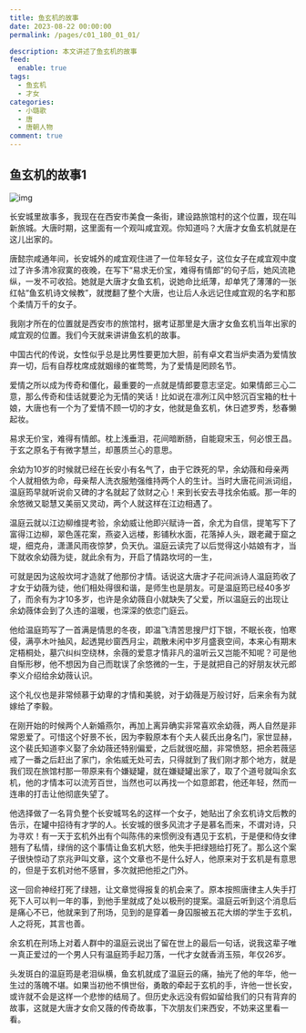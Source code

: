 ```yaml
---
title: 鱼玄机的故事
date: 2023-08-22 00:00:00
permalink: /pages/c01_180_01_01/

description: 本文讲述了鱼玄机的故事
feed: 
  enable: true
tags: 
  - 鱼玄机
  - 才女
categories: 
  - 小璐歌
  - 唐
  - 唐朝人物
comment: true
---
```

## 鱼玄机的故事1

![img](/images/yxj1.png)

长安城里故事多，我现在在西安市美食一条街，建设路旅馆村的这个位置，现在叫新旅城。大唐时期，这里面有一个观叫咸宜观。你知道吗？大唐才女鱼玄机就是在这儿出家的。

唐懿宗咸通年间，长安城外的咸宜观住进了一位年轻女子，这位女子在咸宜观中度过了许多清冷寂寞的夜晚，在写下“易求无价宝，难得有情郎”的句子后，她风流艳纵，一发不可收拾。她就是大唐才女鱼玄机，说她命比纸薄，却单凭了薄薄的一张红帖“鱼玄机诗文候教”，就搅翻了整个大唐，也让后人永远记住咸宜观的名字和那个柔情万千的女子。

我刚才所在的位置就是西安市的旅馆村，据考证那里是大唐才女鱼玄机当年出家的咸宜观的位置。我们今天就来讲讲鱼玄机的故事。

中国古代的传说，女性似乎总是比男性要更加大胆，前有卓文君当炉卖酒为爱情放弃一切，后有自荐枕席成就姻缘的崔莺莺，为了爱情是罔顾名节。

爱情之所以成为传奇和僵化，最重要的一点就是情郎要意志坚定。如果情郎三心二意，那么传奇和佳话就要沦为无情的笑话！比如说在凛冽江风中怒沉百宝箱的杜十娘，大唐也有一个为了爱情不顾一切的才女，他就是鱼玄机，休日遮罗秀，愁春懒起妆。

易求无价宝，难得有情郎。枕上浅垂泪，花间暗断肠，自能窥宋玉，何必恨王昌。于玄之原名于有微字慧兰，却蕙质兰心的意思。

余幼为10岁的时候就已经在长安小有名气了，由于它跌死的早，余幼薇和母亲两个人就相依为命，母亲帮人洗衣服勉强维持两个人的生计。当时大唐花间派词组，温庭筠早就听说俞又碑的才名就起了敛财之心！来到长安去寻找余佑威。那一年的余悠微又聪慧又美丽又灵动，两个人就这样在江边相遇了。

温庭云就以江边柳维提考验，余幼威让他即兴赋诗一首，余尤为自信，提笔写下了富得江边柳，翠色莲花案，燕姿入远楼，影铺秋水面，花落掉人头，跟老藏于窟之堤，细克舟，潇潇风雨夜惊梦，负天仇。温庭云读完了以后觉得这小姑娘有才，当下就收余幼薇为徒，就此余有为，开启了情路坎坷的一生，

可就是因为这般坎坷才造就了他那份才情。话说这大唐才子花间派诗人温庭筠收了才女于幼薇为徒，他们相处得很和谐，是师生也是朋友。可是温庭筠已经40多岁了，而余有为才10多岁，也许是余幼薇自小就缺失了父爱，所以温庭云的出现让余幼薇体会到了久违的温暖，也深深的依恋门庭云。

他给温庭筠写了一首满是情思的冬夜，即温飞清苦思搜尸灯下银，不眠长夜，怕寒侵，满亭木叶抽风，起透晃纱窗西月尘，疏散未闲中岁月盛衰空间，本来心有期末定梧桐处，墓穴纠纠空绕林，余薇的爱意才情非凡的温听云又岂能不知呢？可是他自惭形秽，他不想因为自己而耽误了余悠微的一生，于是就把自己的好朋友状元郎李义介绍给余幼薇认识。

这个礼仪也是非常倾慕于幼卑的才情和美貌，对于幼薇是万般讨好，后来余有为就嫁给了李毅。

在刚开始的时候两个人新婚燕尔，再加上离异确实非常喜欢余幼薇，两人自然是非常恩爱了。可惜这个好景不长，因为李毅原本有个夫人裴氏出身名门，家世显赫，这个裴氏知道李义娶了余幼薇还特别偏爱，之后就很吃醋，非常愤怒，把余若薇惩戒了一番之后赶出了家门，余佑威无处可去，只得就到了我们刚才那个地方，就是我们现在旅馆村那一带原来有个嫌疑罐，就在嫌疑罐出家了，取了个道号就叫余玄机，他的才情本可以流芳百世，当然也可以再找一个如意郎君，他还年轻，然而一连串的打击让他彻底失望了。

他选择做了一名背负整个长安城骂名的这样一个女子，她贴出了余玄机诗文后教的告示，在罐中招待有才学的人。长安城的很多风流才子是慕名而来，不谓对诗，只为寻欢！有一天于玄机外出有个叫陈伟的来惯例没有遇见于玄机，于是便和侍女律翘有了私情，绿俏的这个事情让鱼玄机大怒，他失手把绿翘给打死了。那么这个案子很快惊动了京兆尹叫文章，这个文章也不是什么好人，他原来对于玄机是有意思的，但是于玄机对他不感冒，多次就把他拒之门外。

这一回俞神经打死了绿翘，让文章觉得报复的机会来了。原本按照唐律主人失手打死下人可以判一年的事，到他手里就成了处以极刑的提案。温庭云听到这个消息后是痛心不已，他就来到了刑场，见到的是穿着一身囚服被五花大绑的学生于玄机，人之将死，其言也善。

余玄机在刑场上对着人群中的温庭云说出了留在世上的最后一句话，说我这辈子唯一真正爱过的一个男人只有温庭筠手起刀落，一代才女就香消玉殒，年仅26岁。

头发斑白的温庭筠是老泪纵横，鱼玄机就成了温庭云的痛，抽光了他的年华，他一生过的落魄不堪。如果当初他不惧世俗，勇敢的牵起于玄机的手，许他一世长安，或许就不会是这样一个悲惨的结局了。但历史永远没有假如留给我们的只有背弃的故事，这就是大唐才女俞又薇的传奇故事，下次朋友们来西安，不妨来这里看一看。
